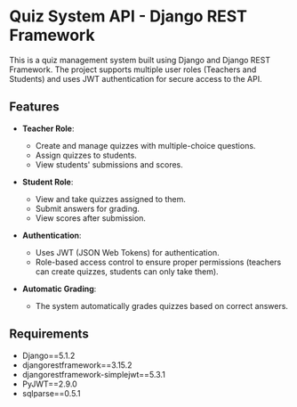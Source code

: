 # Quiz System API - Django REST Framework

This is a quiz management system built using Django and Django REST Framework. The project supports multiple user roles (Teachers and Students) and uses JWT authentication for secure access to the API.

## Features

- **Teacher Role**: 
  - Create and manage quizzes with multiple-choice questions.
  - Assign quizzes to students.
  - View students' submissions and scores.
  
- **Student Role**:
  - View and take quizzes assigned to them.
  - Submit answers for grading.
  - View scores after submission.

- **Authentication**: 
  - Uses JWT (JSON Web Tokens) for authentication.
  - Role-based access control to ensure proper permissions (teachers can create quizzes, students can only take them).
  
- **Automatic Grading**:
  - The system automatically grades quizzes based on correct answers.

## Requirements

- Django==5.1.2
- djangorestframework==3.15.2
- djangorestframework-simplejwt==5.3.1
- PyJWT==2.9.0
- sqlparse==0.5.1




